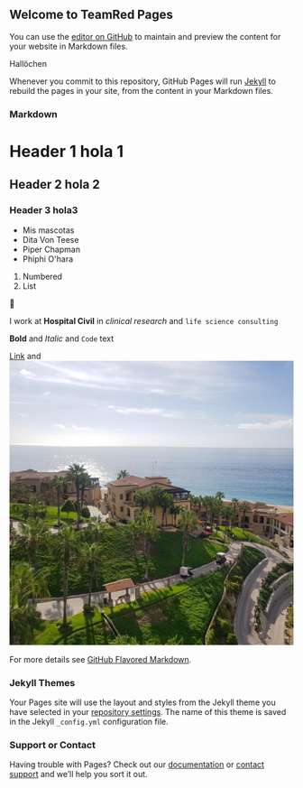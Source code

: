 ## Welcome to TeamRed Pages

You can use the [editor on GitHub](https://github.com/FabyFF/FabyFF.github.io/edit/main/README.md) to maintain and preview the content for your website in Markdown files. 

Hallöchen

Whenever you commit to this repository, GitHub Pages will run [Jekyll](https://jekyllrb.com/) to rebuild the pages in your site, from the content in your Markdown files.

### Markdown

# Header 1 hola 1
## Header 2 hola 2
### Header 3 hola3

- Mis mascotas
- Dita Von Teese 
- Piper Chapman 
- Phiphi O'hara 

1. Numbered
2. List

:star_struck:

I work at **Hospital Civil** in _clinical research_ and `life science consulting`

**Bold** and _Italic_ and `Code` text

[Link](url) and ![Image](cabo.jpg)


For more details see [GitHub Flavored Markdown](https://guides.github.com/features/mastering-markdown/).

### Jekyll Themes

Your Pages site will use the layout and styles from the Jekyll theme you have selected in your [repository settings](https://github.com/FabyFF/FabyFF.github.io/settings). The name of this theme is saved in the Jekyll `_config.yml` configuration file.

### Support or Contact

Having trouble with Pages? Check out our [documentation](https://docs.github.com/categories/github-pages-basics/) or [contact support](https://github.com/contact) and we’ll help you sort it out.
